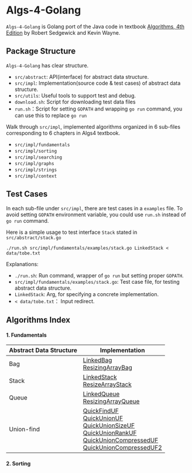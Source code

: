 # Algs-4-Golang

`Algs-4-Golang` is Golang port of the Java code in textbook [Algorithms, 4th Edition](https://algs4.cs.princeton.edu/home/)
by Robert Sedgewick and Kevin Wayne. 

## Package Structure
`Algs-4-Golang` has clear structure.
* `src/abstract`: API(interface) for abstract data structure.  
* `src/impl`: Implementation(source code & test cases) of abstract data structure. 
* `src/utils`: Useful tools to support test and debug.
* `download.sh`: Script for downloading test data files 
* `run.sh`：Script for setting `GOPATH` and wrapping `go run` command, you can use this to replace `go run`

Walk through `src/impl`, implemented algorithms organized in 6 sub-files corresponding to 6 chapters in Algs4 textbook.

* `src/impl/fundamentals`
* `src/impl/sorting`
* `src/impl/searching`
* `src/impl/graphs`
* `src/impl/strings`
* `src/impl/context`

## Test Cases
In each sub-file under `src/impl`, there are test cases in a `examples` file.
To avoid setting `GOPATH` environment variable, you could use `run.sh` instead of `go run` command.

Here is a simple usage to test interface `Stack` stated in `src/abstract/stack.go`
```
./run.sh src/impl/fundamentals/examples/stack.go LinkedStack < data/tobe.txt
```
Explanations:
* `./run.sh`: Run command, wrapper of `go run` but setting proper `GOPATH`.
* `src/impl/fundamentals/examples/stack.go`: Test case file, for testing abstract data structure.  
* `LinkedStack`: Arg, for specifying a concrete implementation.
* `< data/tobe.txt`： Input redirect.

## Algorithms Index

#### 1. Fundamentals

| Abstract Data Structure | Implementation                                               |
| ----------------------- | ------------------------------------------------------------ |
| Bag                     | [LinkedBag](https://github.com/yinyajun/Algs-4-Golang/blob/master/src/impl/fundamentals/linked_bag.go)<br />[ResizingArrayBag](https://github.com/yinyajun/Algs-4-Golang/blob/master/src/impl/fundamentals/resizing_array_bag.go) |
| Stack                   | [LinkedStack](https://github.com/yinyajun/Algs-4-Golang/blob/master/src/impl/fundamentals/linked_stack.go)<br />[ResizeArrayStack](https://github.com/yinyajun/Algs-4-Golang/blob/master/src/impl/fundamentals/resizing_array_stack.go) |
| Queue                   | [LinkedQueue](https://github.com/yinyajun/Algs-4-Golang/blob/master/src/impl/fundamentals/linked_queue.go)<br />[ResizingArrayQueue](https://github.com/yinyajun/Algs-4-Golang/blob/master/src/impl/fundamentals/resizing_array_queue.go)                  |
| Union-find              | [QuickFindUF](https://github.com/yinyajun/Algs-4-Golang/blob/master/src/impl/fundamentals/quick_find_uf.go)<br />[QuickUnionUF](https://github.com/yinyajun/Algs-4-Golang/blob/master/src/impl/fundamentals/quick_union_uf.go)<br />[QuickUnionSizeUF](https://github.com/yinyajun/Algs-4-Golang/blob/master/src/impl/fundamentals/quick_union_size_uf.go)<br />[QuickUnionRankUF](https://github.com/yinyajun/Algs-4-Golang/blob/master/src/impl/fundamentals/quick_union_rank_uf.go)<br />[QuickUnionCompressedUF](https://github.com/yinyajun/Algs-4-Golang/blob/master/src/impl/fundamentals/quick_union_compressed_uf.go)<br />[QuickUnionCompressedUF2](https://github.com/yinyajun/Algs-4-Golang/blob/master/src/impl/fundamentals/quick_union_compressed_uf2.go) |



#### 2. Sorting